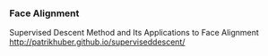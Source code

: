### Face Alignment
Supervised Descent Method and Its Applications to Face Alignment
http://patrikhuber.github.io/superviseddescent/
